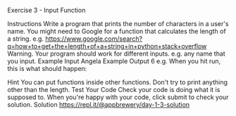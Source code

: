 Exercise 3 - Input Function

Instructions
Write a program that prints the number of characters in a user's name. You might need to Google for a function that calculates the length of a string.
e.g.
https://www.google.com/search?q=how+to+get+the+length+of+a+string+in+python+stack+overflow
Warning. Your program should work for different inputs. e.g. any name that you input.
Example Input
Angela
Example Output
6
e.g. When you hit run, this is what should happen:

Hint
You can put functions inside other functions.
Don't try to print anything other than the length.
Test Your Code
Check your code is doing what it is supposed to. When you're happy with your code, click submit to check your solution.
Solution
https://repl.it/@appbrewery/day-1-3-solution